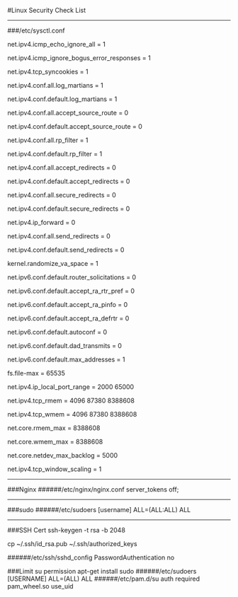 #Linux Security Check List
***
###/etc/sysctl.conf

net.ipv4.icmp_echo_ignore_all = 1

net.ipv4.icmp_ignore_bogus_error_responses = 1

net.ipv4.tcp_syncookies = 1

net.ipv4.conf.all.log_martians = 1

net.ipv4.conf.default.log_martians = 1

net.ipv4.conf.all.accept_source_route = 0

net.ipv4.conf.default.accept_source_route = 0

net.ipv4.conf.all.rp_filter = 1

net.ipv4.conf.default.rp_filter = 1

net.ipv4.conf.all.accept_redirects = 0

net.ipv4.conf.default.accept_redirects = 0

net.ipv4.conf.all.secure_redirects = 0

net.ipv4.conf.default.secure_redirects = 0

net.ipv4.ip_forward = 0

net.ipv4.conf.all.send_redirects = 0

net.ipv4.conf.default.send_redirects = 0

kernel.randomize_va_space = 1

net.ipv6.conf.default.router_solicitations = 0

net.ipv6.conf.default.accept_ra_rtr_pref = 0

net.ipv6.conf.default.accept_ra_pinfo = 0

net.ipv6.conf.default.accept_ra_defrtr = 0

net.ipv6.conf.default.autoconf = 0

net.ipv6.conf.default.dad_transmits = 0

net.ipv6.conf.default.max_addresses = 1

fs.file-max = 65535

net.ipv4.ip_local_port_range = 2000 65000

net.ipv4.tcp_rmem = 4096 87380 8388608

net.ipv4.tcp_wmem = 4096 87380 8388608

net.core.rmem_max = 8388608

net.core.wmem_max = 8388608

net.core.netdev_max_backlog = 5000

net.ipv4.tcp_window_scaling = 1

***
###Nginx
######/etc/nginx/nginx.conf
server_tokens off;

***
###sudo
######/etc/sudoers
[username]  ALL=(ALL:ALL) ALL

***
###SSH Cert
ssh-keygen -t rsa -b 2048

cp ~/.ssh/id_rsa.pub ~/.ssh/authorized_keys

######/etc/ssh/sshd_config
PasswordAuthentication no

###Limit su permission
apt-get install sudo
######/etc/sudoers
[USERNAME]  ALL=(ALL) ALL
######/etc/pam.d/su
auth required pam_wheel.so use_uid
